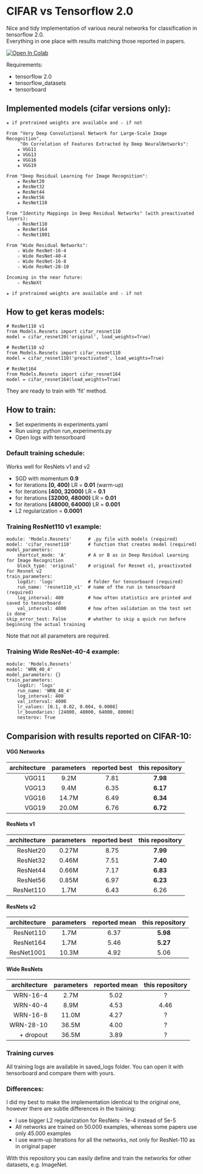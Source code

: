# CIFAR vs Tensorflow 2.0

Nice and tidy implementation of various neural networks for classification in tensorflow 2.0. \
Everything in one place with results matching those reported in papers.

[![Open In Colab](https://colab.research.google.com/assets/colab-badge.svg)](https://colab.research.google.com/github/gahaalt/cifar-vs-tensorflow2/blob/master/Playground.ipynb)

Requirements:
- tensorflow 2.0
- tensorflow_datasets
- tensorboard

## Implemented models (cifar versions only):
```
★ if pretrained weights are available and ☆ if not

From "Very Deep Convolutional Network for Large-Scale Image Recognition",
     "On Correlation of Features Extracted by Deep NeuralNetworks":
    ★ VGG11
    ★ VGG13
    ★ VGG16
    ★ VGG19

From "Deep Residual Learning for Image Recognition":
    ★ ResNet20
    ★ ResNet32
    ★ ResNet44
    ★ ResNet56
    ★ ResNet110

From "Identity Mappings in Deep Residual Networks" (with preactivated layers):
    ☆ ResNet110
    ★ ResNet164
    ☆ ResNet1001
    
From "Wide Residual Networks":
    ☆ Wide ResNet-16-4
    ☆ Wide ResNet-40-4
    ☆ Wide ResNet-16-8
    ☆ Wide ResNet-28-10
    
Incoming in the near future:
    ☆ ResNeXt
    
★ if pretrained weights are available and ☆ if not
```

## How to get keras models:
```
# ResNet110 v1
from Models.Resnets import cifar_resnet110
model = cifar_resnet20('original', load_weights=True)

# ResNet110 v2
from Models.Resnets import cifar_resnet110
model = cifar_resnet110('preactivated', load_weights=True)

# ResNet164
from Models.Resnets import cifar_resnet164
model = cifar_resnet164(load_weights=True)
```
They are ready to train with 'fit' method.

## How to train:
- Set experiments in experiments.yaml
- Run using: python run_experiments.py
- Open logs with tensorboard

### Default training schedule:
Works well for ResNets v1 and v2
- SGD with momentum **0.9**
- for iterations **[0, 400)** LR = **0.01** (warm-up)
- for iterations **[400, 32000)** LR = **0.1**
- for iterations **[32000, 48000)** LR = **0.01**
- for iterations **[48000, 64000)** LR = **0.001**
- L2 regularization = **0.0001**

### Training ResNet110 v1 example:
```
module: 'Models.Resnets'      # .py file with models (required)
model: 'cifar_resnet110'      # function that creates model (required)
model_parameters:
    shortcut_mode: 'A'        # A or B as in Deep Residual Learning for Image Recognition
    block_type: 'original'    # original for Resnet v1, preactivated for Resnet v2
train_parameters:
    logdir: 'logs'            # folder for tensorboard (required)
    run_name: 'resnet110_v1'  # name of the run in tensorboard (required)
    log_interval: 400         # how often statistics are printed and saved to tensorboard
    val_interval: 4000        # how often validation on the test set is done
skip_error_test: False        # whether to skip a quick run before beginning the actual training
```
Note that not all parameters are required.

### Training Wide ResNet-40-4 example:
```
module: 'Models.Resnets'
model: 'WRN_40_4'
model_parameters: {}
train_parameters:
    logdir: 'logs'
    run_name: 'WRN_40_4'
    log_interval: 400
    val_interval: 4000
    lr_values: [0.1, 0.02, 0.004, 0.0008]
    lr_boundaries: [24000, 48000, 64000, 80000]
    nesterov: True
```

## Comparision with results reported on CIFAR-10:

#### VGG Networks
| architecture | parameters | reported best | this repository |
| ---: | :---: | :---: | :---: |
| VGG11 | 9.2M | 7.81 | **7.98** |
| VGG13 | 9.4M | 6.35 | **6.17** |
| VGG16 | 14.7M | 6.49 | **6.34** |
| VGG19 | 20.0M | 6.76 | **6.72** |

#### ResNets v1
| architecture | parameters | reported best | this repository |
| ---: | :---: | :---: | :---: |
| ResNet20 | 0.27M | 8.75 | **7.99** |
| ResNet32 | 0.46M | 7.51 | **7.40** |
| ResNet44 | 0.66M | 7.17 | **6.83** |
| ResNet56 | 0.85M | 6.97 | **6.23** |
| ResNet110 | 1.7M | 6.43 | 6.26 |

#### ResNets v2
| architecture | parameters | reported mean | this repository |
| ---: | :---: | :---: | :---: |
| ResNet110 | 1.7M | 6.37 | **5.98** |
| ResNet164 | 1.7M | 5.46 | **5.27** |
| ResNet1001 | 10.3M | 4.92 | 5.06 |

#### Wide ResNets
| architecture | parameters | reported mean | this repository |
| ---: | :---: | :---: | :---: |
| WRN-16-4 | 2.7M | 5.02 | ? |
| WRN-40-4 | 8.9M | 4.53 | 4.46 |
| WRN-16-8 | 11.0M | 4.27 | ? |
| WRN-28-10 | 36.5M | 4.00 | ? |
| + dropout | 36.5M | 3.89 | ? |

### Training curves
All training logs are available in saved_logs folder. You can open it with tensorboard and compare them with yours.

### Differences:
I did my best to make the implementation identical to the original one, however there are subtle differences in the training:

- I use bigger L2 regularization for ResNets - 1e-4 instead of 5e-5
- All networks are trained on 50.000 examples, whereas some papers use only 45.000 examples
- I use warm-up iterations for all the networks, not only for ResNet-110 as in original paper

With this repository you can easily define and train the networks for other datasets, e.g. ImageNet.
